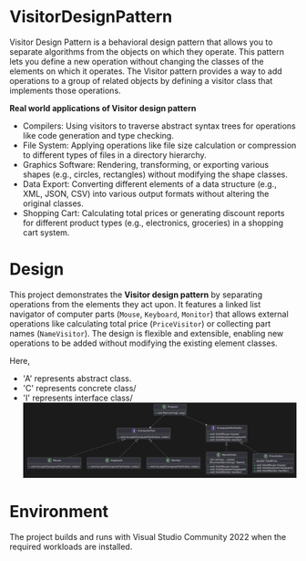 # VisitorDesignPattern

Visitor Design Pattern is a behavioral design pattern that allows you to separate algorithms from the objects on which they operate. This pattern lets you define a new operation without changing the classes of the elements on which it operates. The Visitor pattern provides a way to add operations to a group of related objects by defining a visitor class that implements those operations.

**Real world applications of Visitor design pattern**

- Compilers: Using visitors to traverse abstract syntax trees for operations like code generation and type checking.
- File System: Applying operations like file size calculation or compression to different types of files in a directory hierarchy.
- Graphics Software: Rendering, transforming, or exporting various shapes (e.g., circles, rectangles) without modifying the shape classes.
- Data Export: Converting different elements of a data structure (e.g., XML, JSON, CSV) into various output formats without altering the original classes.
- Shopping Cart: Calculating total prices or generating discount reports for different product types (e.g., electronics, groceries) in a shopping cart system.

# Design

This project demonstrates the **Visitor design pattern** by separating operations from the elements they act upon. It features a linked list navigator of computer parts (`Mouse`, `Keyboard`, `Monitor`) that allows external operations like calculating total price (`PriceVisitor`) or collecting part names (`NameVisitor`). The design is flexible and extensible, enabling new operations to be added without modifying the existing element classes.

Here,
- 'A' represents abstract class.
- 'C' represents concrete class/
- 'I' represents interface class/
![Module & Class diagram](ClassDiagram.png)

# Environment
The project builds and runs with Visual Studio Community 2022 when the required workloads are installed.

